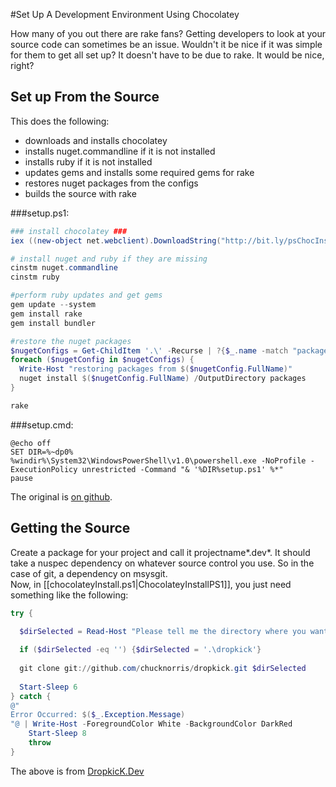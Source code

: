 #Set Up A Development Environment Using Chocolatey

How many of you out there are rake fans? Getting developers to look at your source code can sometimes be an issue. Wouldn't it be nice if it was simple for them to get all set up? It doesn't have to be due to rake. It would be nice, right?  


  
## Set up From the Source
This does the following:  
  
* downloads and installs chocolatey  
* installs nuget.commandline if it is not installed
* installs ruby if it is not installed
* updates gems and installs some required gems for rake
* restores nuget packages from the configs
* builds the source with rake 
  
###setup.ps1:  
  
```powershell
### install chocolatey ###
iex ((new-object net.webclient).DownloadString("http://bit.ly/psChocInstall"))

# install nuget and ruby if they are missing
cinstm nuget.commandline
cinstm ruby

#perform ruby updates and get gems
gem update --system
gem install rake
gem install bundler

#restore the nuget packages
$nugetConfigs = Get-ChildItem '.\' -Recurse | ?{$_.name -match "packages\.config"} | select
foreach ($nugetConfig in $nugetConfigs) {
  Write-Host "restoring packages from $($nugetConfig.FullName)"
  nuget install $($nugetConfig.FullName) /OutputDirectory packages
}

rake
```

###setup.cmd: 
  
```
@echo off
SET DIR=%~dp0%
%windir%\System32\WindowsPowerShell\v1.0\powershell.exe -NoProfile -ExecutionPolicy unrestricted -Command "& '%DIR%setup.ps1' %*"
pause
```
  
The original is [on github](https://gist.github.com/1107920).   

## Getting the Source
Create a package for your project and call it projectname*.dev*.  It should take a nuspec dependency on whatever source control you use. So in the case of git, a dependency on msysgit.  
Now, in [[chocolateyInstall.ps1|ChocolateyInstallPS1]], you just need something like the following: 

```powershell
try {

  $dirSelected = Read-Host "Please tell me the directory where you want to clone dropkick. Press enter to use .\dropkick"
  
  if ($dirSelected -eq '') {$dirSelected = '.\dropkick'}
  
  git clone git://github.com/chucknorris/dropkick.git $dirSelected
  
  Start-Sleep 6
} catch {
@"
Error Occurred: $($_.Exception.Message)
"@ | Write-Host -ForegroundColor White -BackgroundColor DarkRed
	Start-Sleep 8
	throw 
}
```
  
The above is from [DropkicK.Dev](https://github.com/ferventcoder/nugetpackages/blob/master/dropkick.dev/tools/chocolateyInstall.ps1)  